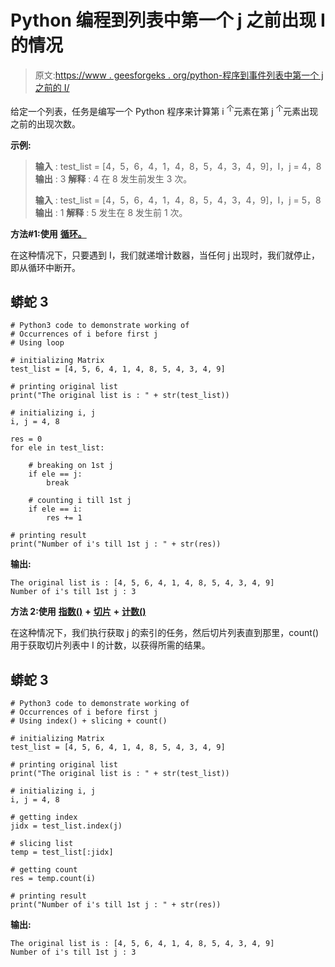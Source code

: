 # Python 编程到列表中第一个 j 之前出现 I 的情况

> 原文:[https://www . geesforgeks . org/python-程序到事件列表中第一个 j 之前的 I/](https://www.geeksforgeeks.org/python-program-to-occurrences-of-i-before-first-j-in-list/)

给定一个列表，任务是编写一个 Python 程序来计算第 i <sup>个</sup>元素在第 j <sup>个</sup>元素出现之前的出现次数。

**示例:**

> **输入** : test_list = [4，5，6，4，1，4，8，5，4，3，4，9]，I，j = 4，8
> **输出** : 3
> **解释** : 4 在 8 发生前发生 3 次。
> 
> **输入** : test_list = [4，5，6，4，1，4，8，5，4，3，4，9]，I，j = 5，8
> **输出** : 1
> **解释** : 5 发生在 8 发生前 1 次。

**方法#1:使用** [**循环。**](https://www.geeksforgeeks.org/loops-in-python/)

在这种情况下，只要遇到 I，我们就递增计数器，当任何 j 出现时，我们就停止，即从循环中断开。

## 蟒蛇 3

```
# Python3 code to demonstrate working of
# Occurrences of i before first j
# Using loop

# initializing Matrix
test_list = [4, 5, 6, 4, 1, 4, 8, 5, 4, 3, 4, 9]

# printing original list
print("The original list is : " + str(test_list))

# initializing i, j 
i, j = 4, 8

res = 0
for ele in test_list:

    # breaking on 1st j
    if ele == j:
        break

    # counting i till 1st j
    if ele == i:
        res += 1

# printing result
print("Number of i's till 1st j : " + str(res))
```

**输出:**

```
The original list is : [4, 5, 6, 4, 1, 4, 8, 5, 4, 3, 4, 9]
Number of i's till 1st j : 3
```

**方法 2:使用** [**指数()**](https://www.geeksforgeeks.org/python-list-index/) **+** [**切片**](https://www.geeksforgeeks.org/python-list-slicing/) **+** [**计数()**](https://www.geeksforgeeks.org/python-list-function-count/)

在这种情况下，我们执行获取 j 的索引的任务，然后切片列表直到那里，count()用于获取切片列表中 I 的计数，以获得所需的结果。

## 蟒蛇 3

```
# Python3 code to demonstrate working of
# Occurrences of i before first j
# Using index() + slicing + count()

# initializing Matrix
test_list = [4, 5, 6, 4, 1, 4, 8, 5, 4, 3, 4, 9]

# printing original list
print("The original list is : " + str(test_list))

# initializing i, j 
i, j = 4, 8

# getting index
jidx = test_list.index(j)

# slicing list 
temp = test_list[:jidx]

# getting count 
res = temp.count(i)

# printing result
print("Number of i's till 1st j : " + str(res))
```

**输出:**

```
The original list is : [4, 5, 6, 4, 1, 4, 8, 5, 4, 3, 4, 9]
Number of i's till 1st j : 3
```